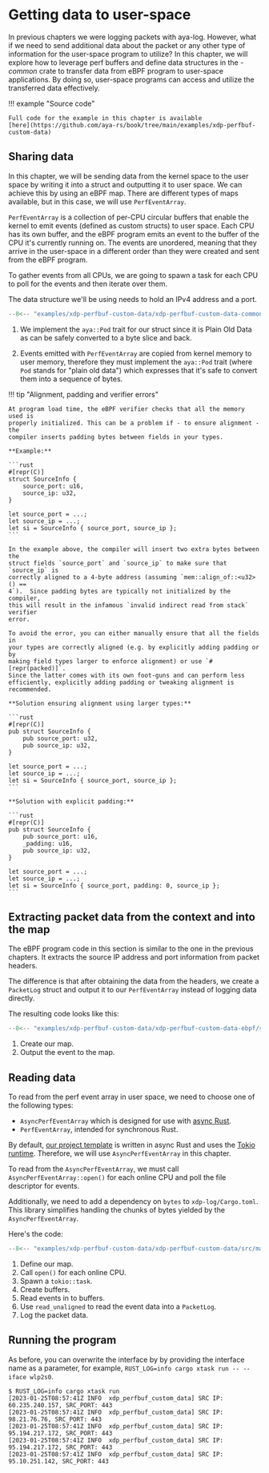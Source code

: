 # Getting data to user-space

In previous chapters we were logging packets with aya-log. However, what if we
need to send additional data about the packet or any other type of information
for the user-space program to utilize? In this chapter, we will explore how to
leverage perf buffers and define data structures in the *-common* crate to
transfer data from eBPF program to user-space applications. By doing so,
user-space programs can access and utilize the transferred data effectively.

!!! example "Source code"

    Full code for the example in this chapter is available
    [here](https://github.com/aya-rs/book/tree/main/examples/xdp-perfbuf-custom-data)

## Sharing data

In this chapter, we will be sending data from the kernel space to the user space
by writing it into a struct and outputting it to user space. We can achieve this
by using an eBPF map. There are different types of maps available, but in this
case, we will use `PerfEventArray`.

`PerfEventArray` is a collection of per-CPU circular buffers that enable the
kernel to emit events (defined as custom structs) to user space. Each CPU has
its own buffer, and the eBPF program emits an event to the buffer of the CPU
it's currently running on. The events are unordered, meaning that they arrive
in the user-space in a different order than they were created and sent from the
eBPF program.

To gather events from all CPUs, we are going to spawn a task for each CPU to
poll for the events and then iterate over them.

The data structure we'll be using needs to hold an IPv4 address and a port.

```rust linenums="1" title="xdp-perfbuf-custom-data-common/src/lib.rs"
--8<-- "examples/xdp-perfbuf-custom-data/xdp-perfbuf-custom-data-common/src/lib.rs"
```

1. We implement the `aya::Pod` trait for our struct since it is Plain Old Data
as can be safely converted to a byte slice and back.

1. Events emitted with `PerfEventArray` are copied from kernel memory to user
memory, therefore they must implement the `aya::Pod` trait (where `Pod` stands
for "plain old data") which expresses that it's safe to convert them into a
sequence of bytes.

!!! tip "Alignment, padding and verifier errors"

    At program load time, the eBPF verifier checks that all the memory used is
    properly initialized. This can be a problem if - to ensure alignment - the
    compiler inserts padding bytes between fields in your types.

    **Example:**

    ```rust
    #[repr(C)]
    struct SourceInfo {
        source_port: u16,
        source_ip: u32,
    }

    let source_port = ...;
    let source_ip = ...;
    let si = SourceInfo { source_port, source_ip };
    ```

    In the example above, the compiler will insert two extra bytes between the
    struct fields `source_port` and `source_ip` to make sure that `source_ip` is
    correctly aligned to a 4-byte address (assuming `mem::align_of::<u32>() ==
    4`).  Since padding bytes are typically not initialized by the compiler,
    this will result in the infamous `invalid indirect read from stack` verifier
    error.

    To avoid the error, you can either manually ensure that all the fields in
    your types are correctly aligned (e.g. by explicitly adding padding or by
    making field types larger to enforce alignment) or use `#[repr(packed)]`.
    Since the latter comes with its own foot-guns and can perform less
    efficiently, explicitly adding padding or tweaking alignment is recommended.

    **Solution ensuring alignment using larger types:**

    ```rust
    #[repr(C)]
    pub struct SourceInfo {
        pub source_port: u32,
        pub source_ip: u32,
    }

    let source_port = ...;
    let source_ip = ...;
    let si = SourceInfo { source_port, source_ip };
    ```

    **Solution with explicit padding:**

    ```rust
    #[repr(C)]
    pub struct SourceInfo {
        pub source_port: u16,
        _padding: u16,
        pub source_ip: u32,
    }

    let source_port = ...;
    let source_ip = ...;
    let si = SourceInfo { source_port, padding: 0, source_ip };
    ```

## Extracting packet data from the context and into the map

The eBPF program code in this section is similar to the one in the previous
chapters. It extracts the source IP address and port information from packet
headers.

The difference is that after obtaining the data from the headers, we create a
`PacketLog` struct and output it to our `PerfEventArray` instead of logging data
directly.

The resulting code looks like this:

```rust linenums="1" title="xdp-perfbuf-custom-data-ebpf/src/main.rs"
--8<-- "examples/xdp-perfbuf-custom-data/xdp-perfbuf-custom-data-ebpf/src/main.rs"
```

1. Create our map.
2. Output the event to the map.

## Reading data

To read from the perf event array in user space, we need to choose one of the
following types:

* `AsyncPerfEventArray` which is designed for use with
  [async Rust](https://rust-lang.github.io/async-book/01_getting_started/01_chapter.html).
* `PerfEventArray`, intended for synchronous Rust.

By default, [our project template](https://github.com/aya-rs/aya-template) is
written in async Rust and uses the [Tokio runtime](https://tokio.rs/). Therefore,
we will use `AsyncPerfEventArray` in this chapter.

To read from the `AsyncPerfEventArray`, we must call
`AsyncPerfEventArray::open()` for each online CPU and poll the file descriptor
for events.

Additionally, we need to add a dependency on `bytes` to `xdp-log/Cargo.toml`.
This library simplifies handling the chunks of bytes yielded by the
`AsyncPerfEventArray`.

Here's the code:

```rust linenums="1" title="xdp-perfbuf-custom-data/src/main.rs"
--8<-- "examples/xdp-perfbuf-custom-data/xdp-perfbuf-custom-data/src/main.rs"
```

1. Define our map.
2. Call `open()` for each online CPU.
3. Spawn a `tokio::task`.
4. Create buffers.
5. Read events in to buffers.
6. Use `read_unaligned` to read the event data into a `PacketLog`.
7. Log the packet data.

## Running the program

As before, you can overwrite the interface by by providing the interface name as
a parameter, for example, `RUST_LOG=info cargo xtask run -- --iface wlp2s0`.

```console
$ RUST_LOG=info cargo xtask run
[2023-01-25T08:57:41Z INFO  xdp_perfbuf_custom_data] SRC IP: 60.235.240.157, SRC_PORT: 443
[2023-01-25T08:57:41Z INFO  xdp_perfbuf_custom_data] SRC IP: 98.21.76.76, SRC_PORT: 443
[2023-01-25T08:57:41Z INFO  xdp_perfbuf_custom_data] SRC IP: 95.194.217.172, SRC_PORT: 443
[2023-01-25T08:57:41Z INFO  xdp_perfbuf_custom_data] SRC IP: 95.194.217.172, SRC_PORT: 443
[2023-01-25T08:57:41Z INFO  xdp_perfbuf_custom_data] SRC IP: 95.10.251.142, SRC_PORT: 443
```
